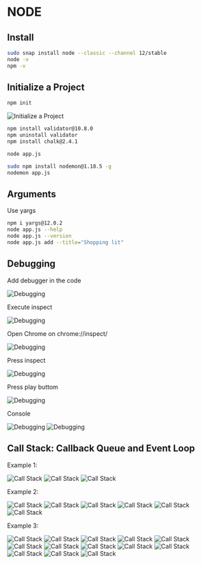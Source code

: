# NODE

## Install 

```bash
sudo snap install node --classic --channel 12/stable
node -v
npm -v
```

## Initialize a Project

```bash
npm init
```

![Initialize a Project](./img/1.png)

```bash
npm install validator@10.8.0
npm uninstall validator
npm install chalk@2.4.1

node app.js

sudo npm install nodemon@1.18.5 -g
nodemon app.js
```

## Arguments

Use yargs

```bash
npm i yargs@12.0.2
node app.js --help
node app.js --version
node app.js add --title="Shopping lit"
```

## Debugging

Add debugger in the code

![Debugging](./img/2.png)

Execute inspect

![Debugging](./img/3.png)

Open Chrome on chrome://inspect/

![Debugging](./img/4.png)

Press inspect

![Debugging](./img/5.png)

Press play buttom

![Debugging](./img/5.png)

Console

![Debugging](./img/6.png)
![Debugging](./img/7.png)

## Call Stack: Callback Queue and Event Loop

Example 1:

![Call Stack](./img/8.png)
![Call Stack](./img/9.png)
![Call Stack](./img/10.png)

Example 2:

![Call Stack](./img/11.png)
![Call Stack](./img/12.png)
![Call Stack](./img/13.png)
![Call Stack](./img/14.png)
![Call Stack](./img/15.png)
![Call Stack](./img/16.png)

Example 3:

![Call Stack](./img/17.png)
![Call Stack](./img/18.png)
![Call Stack](./img/19.png)
![Call Stack](./img/20.png)
![Call Stack](./img/21.png)
![Call Stack](./img/22.png)
![Call Stack](./img/23.png)
![Call Stack](./img/24.png)
![Call Stack](./img/25.png)
![Call Stack](./img/26.png)
![Call Stack](./img/27.png)
![Call Stack](./img/28.png)
![Call Stack](./img/29.png)